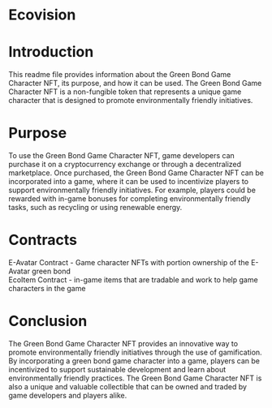 # Ecovision
# Introduction
This readme file provides information about the Green Bond Game Character NFT, its purpose, and how it can be used. The Green Bond Game Character NFT is a non-fungible token that represents a unique game character that is designed to promote environmentally friendly initiatives.
# Purpose
To use the Green Bond Game Character NFT, game developers can purchase it on a cryptocurrency exchange or through a decentralized marketplace. Once purchased, the Green Bond Game Character NFT can be incorporated into a game, where it can be used to incentivize players to support environmentally friendly initiatives. For example, players could be rewarded with in-game bonuses for completing environmentally friendly tasks, such as recycling or using renewable energy.
# Contracts
E-Avatar Contract - Game character NFTs with portion ownership of the E-Avatar green bond<br />
EcoItem Contract - in-game items that are tradable and work to help game characters in the game
# Conclusion
The Green Bond Game Character NFT provides an innovative way to promote environmentally friendly initiatives through the use of gamification. By incorporating a green bond game character into a game, players can be incentivized to support sustainable development and learn about environmentally friendly practices. The Green Bond Game Character NFT is also a unique and valuable collectible that can be owned and traded by game developers and players alike.
